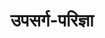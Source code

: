 ---
title: उपसर्ग-परिज्ञा
position: 3
type: chapter

parent:
  type: book

children:
  type: lesson
  count: 4

---